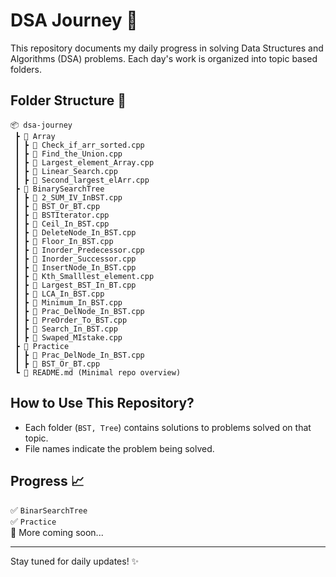 # DSA Journey 🚀

This repository documents my daily progress in solving Data Structures and Algorithms (DSA) problems. Each day's work is organized into topic based folders.

## Folder Structure 📂

```
📦 dsa-journey  
 ┣ 📂 Array
 ┃ ┣ 📜 Check_if_arr_sorted.cpp 
 ┃ ┣ 📜 Find_the_Union.cpp 
 ┃ ┣ 📜 Largest_element_Array.cpp 
 ┃ ┣ 📜 Linear_Search.cpp 
 ┃ ┣ 📜 Second_largest_elArr.cpp 
 ┣ 📂 BinarySearchTree
 ┃ ┣ 📜 2_SUM_IV_InBST.cpp 
 ┃ ┣ 📜 BST_Or_BT.cpp 
 ┃ ┣ 📜 BSTIterator.cpp 
 ┃ ┣ 📜 Ceil_In_BST.cpp  
 ┃ ┣ 📜 DeleteNode_In_BST.cpp  
 ┃ ┣ 📜 Floor_In_BST.cpp  
 ┃ ┣ 📜 Inorder_Predecessor.cpp
 ┃ ┣ 📜 Inorder_Successor.cpp  
 ┃ ┣ 📜 InsertNode_In_BST.cpp  
 ┃ ┣ 📜 Kth_Smalllest_element.cpp  
 ┃ ┣ 📜 Largest_BST_In_BT.cpp  
 ┃ ┣ 📜 LCA_In_BST.cpp  
 ┃ ┣ 📜 Minimum_In_BST.cpp  
 ┃ ┣ 📜 Prac_DelNode_In_BST.cpp  
 ┃ ┣ 📜 PreOrder_To_BST.cpp  
 ┃ ┣ 📜 Search_In_BST.cpp  
 ┃ ┣ 📜 Swaped_MIstake.cpp
 ┣ 📂 Practice  
 ┃ ┣ 📜 Prac_DelNode_In_BST.cpp
 ┃ ┣ 📜 BST_Or_BT.cpp
 ┗ 📜 README.md (Minimal repo overview)  
```

## How to Use This Repository?  
- Each folder (`BST, Tree`) contains solutions to problems solved on that topic.  
- File names indicate the problem being solved.  

## Progress 📈  
✅ `BinarSearchTree`  
✅ `Practice`  
🔄 More coming soon...  

---

Stay tuned for daily updates! ✨
